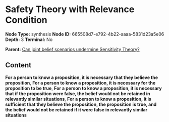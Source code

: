 # Safety Theory with Relevance Condition

**Node Type:** synthesis
**Node ID:** 665508d7-e792-4b22-aaaa-5831d23a5e06
**Depth:** 3
**Terminal:** No

**Parent:** [Can joint belief scenarios undermine Sensitivity Theory?](can-joint-belief-scenarios-undermine-sensitivity-theory.md)

## Content

**For a person to know a proposition, it is necessary that they believe the proposition**, **For a person to know a proposition, it is necessary for the proposition to be true**, **For a person to know a proposition, it is necessary that if the proposition were false, the belief would not be retained in relevantly similar situations**, **For a person to know a proposition, it is sufficient that they believe the proposition, the proposition is true, and the belief would not be retained if it were false in relevantly similar situations**
